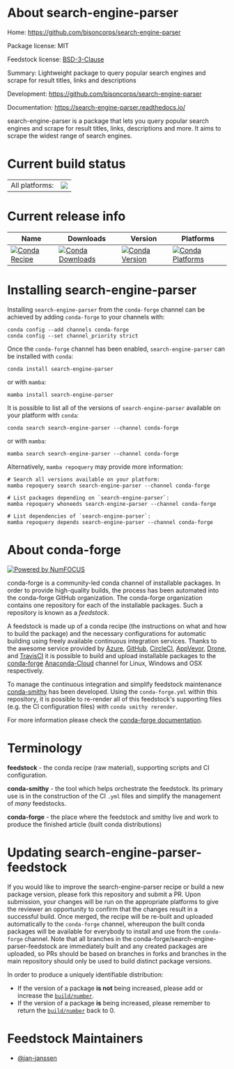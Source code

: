 About search-engine-parser
==========================

Home: https://github.com/bisoncorps/search-engine-parser

Package license: MIT

Feedstock license: [BSD-3-Clause](https://github.com/conda-forge/search-engine-parser-feedstock/blob/main/LICENSE.txt)

Summary: Lightweight package to query popular search engines and scrape for result titles, links and descriptions

Development: https://github.com/bisoncorps/search-engine-parser

Documentation: https://search-engine-parser.readthedocs.io/

search-engine-parser is a package that lets you query popular
search engines and scrape for result titles, links, descriptions and
more. It aims to scrape the widest range of search engines.


Current build status
====================


<table><tr><td>All platforms:</td>
    <td>
      <a href="https://dev.azure.com/conda-forge/feedstock-builds/_build/latest?definitionId=14049&branchName=main">
        <img src="https://dev.azure.com/conda-forge/feedstock-builds/_apis/build/status/search-engine-parser-feedstock?branchName=main">
      </a>
    </td>
  </tr>
</table>

Current release info
====================

| Name | Downloads | Version | Platforms |
| --- | --- | --- | --- |
| [![Conda Recipe](https://img.shields.io/badge/recipe-search--engine--parser-green.svg)](https://anaconda.org/conda-forge/search-engine-parser) | [![Conda Downloads](https://img.shields.io/conda/dn/conda-forge/search-engine-parser.svg)](https://anaconda.org/conda-forge/search-engine-parser) | [![Conda Version](https://img.shields.io/conda/vn/conda-forge/search-engine-parser.svg)](https://anaconda.org/conda-forge/search-engine-parser) | [![Conda Platforms](https://img.shields.io/conda/pn/conda-forge/search-engine-parser.svg)](https://anaconda.org/conda-forge/search-engine-parser) |

Installing search-engine-parser
===============================

Installing `search-engine-parser` from the `conda-forge` channel can be achieved by adding `conda-forge` to your channels with:

```
conda config --add channels conda-forge
conda config --set channel_priority strict
```

Once the `conda-forge` channel has been enabled, `search-engine-parser` can be installed with `conda`:

```
conda install search-engine-parser
```

or with `mamba`:

```
mamba install search-engine-parser
```

It is possible to list all of the versions of `search-engine-parser` available on your platform with `conda`:

```
conda search search-engine-parser --channel conda-forge
```

or with `mamba`:

```
mamba search search-engine-parser --channel conda-forge
```

Alternatively, `mamba repoquery` may provide more information:

```
# Search all versions available on your platform:
mamba repoquery search search-engine-parser --channel conda-forge

# List packages depending on `search-engine-parser`:
mamba repoquery whoneeds search-engine-parser --channel conda-forge

# List dependencies of `search-engine-parser`:
mamba repoquery depends search-engine-parser --channel conda-forge
```


About conda-forge
=================

[![Powered by
NumFOCUS](https://img.shields.io/badge/powered%20by-NumFOCUS-orange.svg?style=flat&colorA=E1523D&colorB=007D8A)](https://numfocus.org)

conda-forge is a community-led conda channel of installable packages.
In order to provide high-quality builds, the process has been automated into the
conda-forge GitHub organization. The conda-forge organization contains one repository
for each of the installable packages. Such a repository is known as a *feedstock*.

A feedstock is made up of a conda recipe (the instructions on what and how to build
the package) and the necessary configurations for automatic building using freely
available continuous integration services. Thanks to the awesome service provided by
[Azure](https://azure.microsoft.com/en-us/services/devops/), [GitHub](https://github.com/),
[CircleCI](https://circleci.com/), [AppVeyor](https://www.appveyor.com/),
[Drone](https://cloud.drone.io/welcome), and [TravisCI](https://travis-ci.com/)
it is possible to build and upload installable packages to the
[conda-forge](https://anaconda.org/conda-forge) [Anaconda-Cloud](https://anaconda.org/)
channel for Linux, Windows and OSX respectively.

To manage the continuous integration and simplify feedstock maintenance
[conda-smithy](https://github.com/conda-forge/conda-smithy) has been developed.
Using the ``conda-forge.yml`` within this repository, it is possible to re-render all of
this feedstock's supporting files (e.g. the CI configuration files) with ``conda smithy rerender``.

For more information please check the [conda-forge documentation](https://conda-forge.org/docs/).

Terminology
===========

**feedstock** - the conda recipe (raw material), supporting scripts and CI configuration.

**conda-smithy** - the tool which helps orchestrate the feedstock.
                   Its primary use is in the construction of the CI ``.yml`` files
                   and simplify the management of *many* feedstocks.

**conda-forge** - the place where the feedstock and smithy live and work to
                  produce the finished article (built conda distributions)


Updating search-engine-parser-feedstock
=======================================

If you would like to improve the search-engine-parser recipe or build a new
package version, please fork this repository and submit a PR. Upon submission,
your changes will be run on the appropriate platforms to give the reviewer an
opportunity to confirm that the changes result in a successful build. Once
merged, the recipe will be re-built and uploaded automatically to the
`conda-forge` channel, whereupon the built conda packages will be available for
everybody to install and use from the `conda-forge` channel.
Note that all branches in the conda-forge/search-engine-parser-feedstock are
immediately built and any created packages are uploaded, so PRs should be based
on branches in forks and branches in the main repository should only be used to
build distinct package versions.

In order to produce a uniquely identifiable distribution:
 * If the version of a package **is not** being increased, please add or increase
   the [``build/number``](https://docs.conda.io/projects/conda-build/en/latest/resources/define-metadata.html#build-number-and-string).
 * If the version of a package **is** being increased, please remember to return
   the [``build/number``](https://docs.conda.io/projects/conda-build/en/latest/resources/define-metadata.html#build-number-and-string)
   back to 0.

Feedstock Maintainers
=====================

* [@jan-janssen](https://github.com/jan-janssen/)

